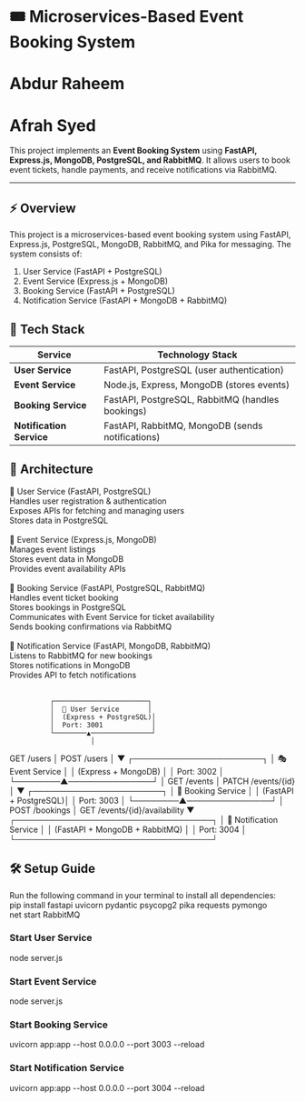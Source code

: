 # 🎟️ Microservices-Based Event Booking System
# Abdur Raheem 
# Afrah Syed
This project implements an **Event Booking System** using **FastAPI, Express.js, MongoDB, PostgreSQL, and RabbitMQ**. It allows users to book event tickets, handle payments, and receive notifications via RabbitMQ.

---

## ⚡ **Overview**
This project is a microservices-based event booking system using FastAPI, Express.js, PostgreSQL, MongoDB, RabbitMQ, and Pika for messaging. The system consists of:<br>
1. User Service (FastAPI + PostgreSQL)<br>
2. Event Service (Express.js + MongoDB)<br>
3. Booking Service (FastAPI + PostgreSQL)<br>
4. Notification Service (FastAPI + MongoDB + RabbitMQ)<br>

## 🚀 **Tech Stack**
| Service         | Technology Stack                          |
|----------------|----------------------------------|
| **User Service**  | FastAPI, PostgreSQL (user authentication) |
| **Event Service**  | Node.js, Express, MongoDB (stores events) |
| **Booking Service** | FastAPI, PostgreSQL, RabbitMQ (handles bookings) |
| **Notification Service** | FastAPI, RabbitMQ, MongoDB (sends notifications) |

## 📂 **Architecture**
🔹 User Service (FastAPI, PostgreSQL)<br>
Handles user registration & authentication<br>
Exposes APIs for fetching and managing users<br>
Stores data in PostgreSQL<br>
<br>
🔹 Event Service (Express.js, MongoDB)<br>
Manages event listings<br>
Stores event data in MongoDB<br>
Provides event availability APIs<br>
<br>
🔹 Booking Service (FastAPI, PostgreSQL, RabbitMQ)<br>
Handles event ticket booking<br>
Stores bookings in PostgreSQL<br>
Communicates with Event Service for ticket availability<br>
Sends booking confirmations via RabbitMQ<br>
<br>
🔹 Notification Service (FastAPI, MongoDB, RabbitMQ)<br>
Listens to RabbitMQ for new bookings<br>
Stores notifications in MongoDB<br>
Provides API to fetch notifications<br>
<br>

              ┌───────────────────────┐
              │  🧑 User Service       │
              │  (Express + PostgreSQL)│
              │  Port: 3001            │
              └────────▲───────────────┘
                        │
  GET /users            │
  POST /users           │
                        ▼
              ┌───────────────────────┐
              │  🎭 Event Service      │
              │  (Express + MongoDB)   │
              │  Port: 3002            │
              └────────▲───────────────┘
                        │
  GET /events           │
  PATCH /events/{id}    │
                        ▼
              ┌───────────────────────┐
              │  📅 Booking Service    │
              │  (FastAPI + PostgreSQL)│
              │  Port: 3003            │
              └────────▲───────────────┘
                        │
  POST /bookings        │
  GET /events/{id}/availability 
                        ▼
  ┌───────────────────────────────────┐
  │  📩 Notification Service           │
  │  (FastAPI + MongoDB + RabbitMQ)    │
  │  Port: 3004                        │
  └───────────────────────────────────┘



## 🛠 **Setup Guide**
Run the following command in your terminal to install all dependencies:<br>
pip install fastapi uvicorn pydantic psycopg2 pika requests pymongo<br>
net start RabbitMQ  

### Start User Service
node server.js

### Start Event Service
node server.js

### Start Booking Service
uvicorn app:app --host 0.0.0.0 --port 3003 --reload

### Start Notification Service
uvicorn app:app --host 0.0.0.0 --port 3004 --reload
